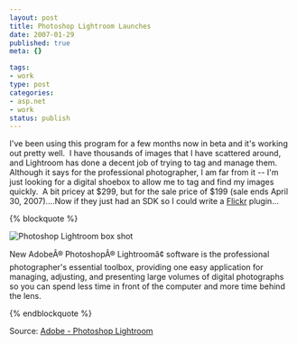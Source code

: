 ```yaml
--- 
layout: post
title: Photoshop Lightroom Launches
date: 2007-01-29
published: true
meta: {}

tags: 
- work
type: post
categories: 
- asp.net
- work
status: publish
---
```



I've been using this program for a few months now in beta and it's working out pretty well.  I have thousands of images that I have scattered around, and Lightroom has done a decent job of trying to tag and manage them.  Although it says for the professional photographer, I am far from it -- I'm just looking for a digital shoebox to allow me to tag and find my images quickly.  A bit pricey at $299, but for the sale price of $199 (sale ends April 30, 2007)....Now if they just had an SDK so I could write a [Flickr](http://www.flickr.com/photos/andreweick) plugin... 

 {% blockquote %} 

![Photoshop Lightroom box shot](http://media.eick.us/2011/05/box_lightroom_112x112.jpg)

 

New AdobeÂ® PhotoshopÂ® Lightroomâ¢ software is the professional photographer's essential toolbox, providing one easy application for managing, adjusting, and presenting large volumes of digital photographs so you can spend less time in front of the computer and more time behind the lens.

{% endblockquote %} 

Source: [Adobe - Photoshop Lightroom](http://www.adobe.com/products/photoshoplightroom/)

